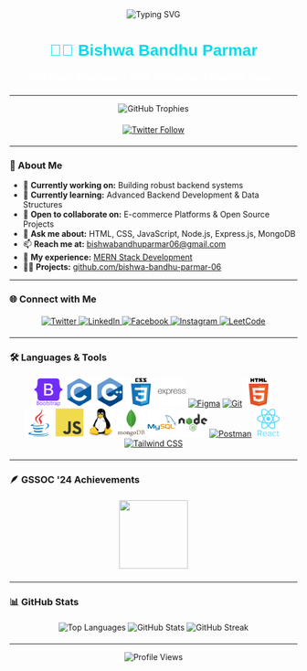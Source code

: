 <div align="center">
  <img src="https://readme-typing-svg.herokuapp.com?font=Fira+Code&size=30&pause=1000&color=00DDEB&center=true&vCenter=true&width=435&lines=Hello+World!;I'm+Bishwa+Bandhu+Parmar" alt="Typing SVG" />
</div>

<div align="center" style="margin: 20px;">
  <h1 style="color: #00DDEB; font-family: 'Arial', sans-serif;">👨‍💻 Bishwa Bandhu Parmar</h1>
  <h3 style="color: #FFFFFF; font-family: 'Arial', sans-serif;">Full Stack Developer | Tech Enthusiast | Problem Solver</h3>
</div>

---

<div align="center">
  <img src="https://github-profile-trophy.vercel.app/?username=bishwa-bandhu-parmar-06&theme=onedark&margin-w=15&margin-h=15" alt="GitHub Trophies" />
</div>

<div align="center" style="margin: 20px;">
  <a href="https://twitter.com/bishwabandhu06" target="_blank">
    <img src="https://img.shields.io/twitter/follow/bishwabandhu06?logo=twitter&style=for-the-badge&color=00DDEB" alt="Twitter Follow" />
  </a>
</div>

---

### 🚀 About Me
- 🔭 **Currently working on:** Building robust backend systems  
- 🌱 **Currently learning:** Advanced Backend Development & Data Structures  
- 👯 **Open to collaborate on:** E-commerce Platforms & Open Source Projects  
- 💬 **Ask me about:** HTML, CSS, JavaScript, Node.js, Express.js, MongoDB  
- 📫 **Reach me at:** [bishwabandhuparmar06@gmail.com](mailto:bishwabandhuparmar06@gmail.com)  
- 📄 **My experience:** [MERN Stack Development](#)  
- 👨‍💻 **Projects:** [github.com/bishwa-bandhu-parmar-06](https://github.com/bishwa-bandhu-parmar-06)

---

### 🌐 Connect with Me
<div align="center" style="margin: 20px;">
  <a href="https://twitter.com/bishwabandhu06" target="_blank">
    <img src="https://raw.githubusercontent.com/rahuldkjain/github-profile-readme-generator/master/src/images/icons/Social/twitter.svg" alt="Twitter" height="40" width="50" />
  </a>
  <a href="https://linkedin.com/in/hbishwa-bandhu-parmar-90a760264" target="_blank">
    <img src="https://raw.githubusercontent.com/rahuldkjain/github-profile-readme-generator/master/src/images/icons/Social/linked-in-alt.svg" alt="LinkedIn" height="40" width="50" />
  </a>
  <a href="https://fb.com/bishwa.bandhu.parmar.06" target="_blank">
    <img src="https://raw.githubusercontent.com/rahuldkjain/github-profile-readme-generator/master/src/images/icons/Social/facebook.svg" alt="Facebook" height="40" width="50" />
  </a>
  <a href="https://instagram.com/bishwa_bandhu_parmar_06" target="_blank">
    <img src="https://raw.githubusercontent.com/rahuldkjain/github-profile-readme-generator/master/src/images/icons/Social/instagram.svg" alt="Instagram" height="40" width="50" />
  </a>
  <a href="https://www.leetcode.com/bishwabandhu06" target="_blank">
    <img src="https://raw.githubusercontent.com/rahuldkjain/github-profile-readme-generator/master/src/images/icons/Social/leet-code.svg" alt="LeetCode" height="40" width="50" />
  </a>
</div>

---

### 🛠️ Languages & Tools
<div align="center" style="margin: 20px;">
  <a href="https://getbootstrap.com" target="_blank"><img src="https://raw.githubusercontent.com/devicons/devicon/master/icons/bootstrap/bootstrap-plain-wordmark.svg" alt="Bootstrap" width="50" height="50" /></a>
  <a href="https://www.cprogramming.com/" target="_blank"><img src="https://raw.githubusercontent.com/devicons/devicon/master/icons/c/c-original.svg" alt="C" width="50" height="50" /></a>
  <a href="https://www.w3schools.com/cpp/" target="_blank"><img src="https://raw.githubusercontent.com/devicons/devicon/master/icons/cplusplus/cplusplus-original.svg" alt="C++" width="50" height="50" /></a>
  <a href="https://www.w3schools.com/css/" target="_blank"><img src="https://raw.githubusercontent.com/devicons/devicon/master/icons/css3/css3-original-wordmark.svg" alt="CSS3" width="50" height="50" /></a>
  <a href="https://expressjs.com" target="_blank"><img src="https://raw.githubusercontent.com/devicons/devicon/master/icons/express/express-original-wordmark.svg" alt="Express" width="50" height="50" /></a>
  <a href="https://www.figma.com/" target="_blank"><img src="https://www.vectorlogo.zone/logos/figma/figma-icon.svg" alt="Figma" width="50" height="50" /></a>
  <a href="https://git-scm.com/" target="_blank"><img src="https://www.vectorlogo.zone/logos/git-scm/git-scm-icon.svg" alt="Git" width="50" height="50" /></a>
  <a href="https://www.w3.org/html/" target="_blank"><img src="https://raw.githubusercontent.com/devicons/devicon/master/icons/html5/html5-original-wordmark.svg" alt="HTML5" width="50" height="50" /></a>
  <a href="https://www.java.com" target="_blank"><img src="https://raw.githubusercontent.com/devicons/devicon/master/icons/java/java-original.svg" alt="Java" width="50" height="50" /></a>
  <a href="https://developer.mozilla.org/en-US/docs/Web/JavaScript" target="_blank"><img src="https://raw.githubusercontent.com/devicons/devicon/master/icons/javascript/javascript-original.svg" alt="JavaScript" width="50" height="50" /></a>
  <a href="https://www.linux.org/" target="_blank"><img src="https://raw.githubusercontent.com/devicons/devicon/master/icons/linux/linux-original.svg" alt="Linux" width="50" height="50" /></a>
  <a href="https://www.mongodb.com/" target="_blank"><img src="https://raw.githubusercontent.com/devicons/devicon/master/icons/mongodb/mongodb-original-wordmark.svg" alt="MongoDB" width="50" height="50" /></a>
  <a href="https://www.mysql.com/" target="_blank"><img src="https://raw.githubusercontent.com/devicons/devicon/master/icons/mysql/mysql-original-wordmark.svg" alt="MySQL" width="50" height="50" /></a>
  <a href="https://nodejs.org" target="_blank"><img src="https://raw.githubusercontent.com/devicons/devicon/master/icons/nodejs/nodejs-original-wordmark.svg" alt="Node.js" width="50" height="50" /></a>
  <a href="https://postman.com" target="_blank"><img src="https://www.vectorlogo.zone/logos/getpostman/getpostman-icon.svg" alt="Postman" width="50" height="50" /></a>
  <a href="https://reactjs.org/" target="_blank"><img src="https://raw.githubusercontent.com/devicons/devicon/master/icons/react/react-original-wordmark.svg" alt="React" width="50" height="50" /></a>
  <a href="https://tailwindcss.com/" target="_blank"><img src="https://www.vectorlogo.zone/logos/tailwindcss/tailwindcss-icon.svg" alt="Tailwind CSS" width="50" height="50" /></a>
</div>

---

### 🪶 GSSOC '24 Achievements
<div align="center" style="margin: 20px;">
  <a href="https://gssoc.girlscript.tech/leaderboard">
    <img src="https://raw.githubusercontent.com/GSSoC24/Postman-Challenge/main/docs/assets/Postman%20White.png" width="120px" height="120px" />
  </a>
</div>

---

### 📊 GitHub Stats
<div align="center" style="margin: 20px;">
  <img src="https://github-readme-stats.vercel.app/api/top-langs?username=bishwa-bandhu-parmar-06&show_icons=true&locale=en&layout=compact&theme=radical" alt="Top Languages" />
  <img src="https://github-readme-stats.vercel.app/api?username=bishwa-bandhu-parmar-06&show_icons=true&locale=en&theme=radical" alt="GitHub Stats" />
  <img src="https://github-readme-streak-stats.herokuapp.com/?user=bishwa-bandhu-parmar-06&theme=radical" alt="GitHub Streak" />
</div>

---

<div align="center">
  <img src="https://komarev.com/ghpvc/?username=bishwa-bandhu-parmar-06&label=Profile%20views&color=00DDEB&style=flat" alt="Profile Views" />
</div>
